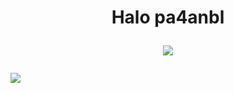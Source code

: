 
<h1 align="center">Halo pa4anbl
  
  ![](https://media.tenor.com/Ahs_L7Xd1yAAAAAi/discord-discordgifemoji.gif) 
  </h1>
 
 ![](https://count.getloli.com/get/@insage1337)
